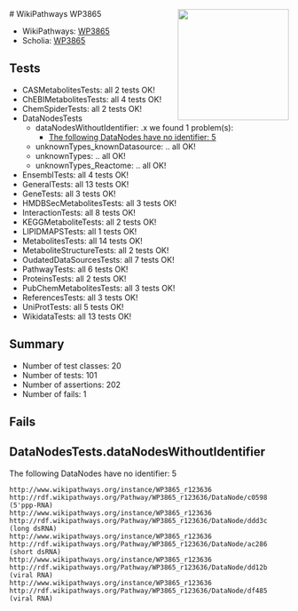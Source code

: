 <img style="float: right; width: 200px" src="https://upload.wikimedia.org/wikipedia/commons/thumb/8/83/Wplogo_with_text_500.png/640px-Wplogo_with_text_500.png" />
# WikiPathways WP3865

* WikiPathways: [WP3865](https://new.wikipathways.org/pathways/WP3865)
* Scholia: [WP3865](https://scholia.toolforge.org/wikipathways/WP3865)
## Tests
* CASMetabolitesTests: all 2 tests OK!
* ChEBIMetabolitesTests: all 4 tests OK!
* ChemSpiderTests: all 2 tests OK!
* DataNodesTests
    * dataNodesWithoutIdentifier: .x we found 1 problem(s):
        * [The following DataNodes have no identifier: 5](#d2d32fa4)
    * unknownTypes_knownDatasource: .. all OK!
    * unknownTypes: .. all OK!
    * unknownTypes_Reactome: .. all OK!
* EnsemblTests: all 4 tests OK!
* GeneralTests: all 13 tests OK!
* GeneTests: all 3 tests OK!
* HMDBSecMetabolitesTests: all 3 tests OK!
* InteractionTests: all 8 tests OK!
* KEGGMetaboliteTests: all 2 tests OK!
* LIPIDMAPSTests: all 1 tests OK!
* MetabolitesTests: all 14 tests OK!
* MetaboliteStructureTests: all 2 tests OK!
* OudatedDataSourcesTests: all 7 tests OK!
* PathwayTests: all 6 tests OK!
* ProteinsTests: all 2 tests OK!
* PubChemMetabolitesTests: all 3 tests OK!
* ReferencesTests: all 3 tests OK!
* UniProtTests: all 5 tests OK!
* WikidataTests: all 13 tests OK!


## Summary

* Number of test classes: 20
* Number of tests: 101
* Number of assertions: 202
* Number of fails: 1

## Fails

<a name="d2d32fa4" />

## DataNodesTests.dataNodesWithoutIdentifier

The following DataNodes have no identifier: 5
```
http://www.wikipathways.org/instance/WP3865_r123636 http://rdf.wikipathways.org/Pathway/WP3865_r123636/DataNode/c0598 (5'ppp-RNA)
http://www.wikipathways.org/instance/WP3865_r123636 http://rdf.wikipathways.org/Pathway/WP3865_r123636/DataNode/ddd3c (long dsRNA)
http://www.wikipathways.org/instance/WP3865_r123636 http://rdf.wikipathways.org/Pathway/WP3865_r123636/DataNode/ac286 (short dsRNA)
http://www.wikipathways.org/instance/WP3865_r123636 http://rdf.wikipathways.org/Pathway/WP3865_r123636/DataNode/dd12b (viral RNA)
http://www.wikipathways.org/instance/WP3865_r123636 http://rdf.wikipathways.org/Pathway/WP3865_r123636/DataNode/df485 (viral RNA)
```

